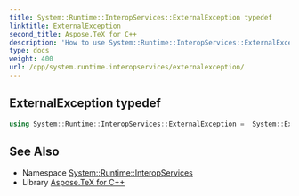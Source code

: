 ```yaml
---
title: System::Runtime::InteropServices::ExternalException typedef
linktitle: ExternalException
second_title: Aspose.TeX for C++
description: 'How to use System::Runtime::InteropServices::ExternalException typedef in C++.'
type: docs
weight: 400
url: /cpp/system.runtime.interopservices/externalexception/
---
```

## ExternalException typedef




```cpp
using System::Runtime::InteropServices::ExternalException =  System::ExceptionWrapper<Details_ExternalException>
```

## See Also

* Namespace [System::Runtime::InteropServices](../)
* Library [Aspose.TeX for C++](../../)
